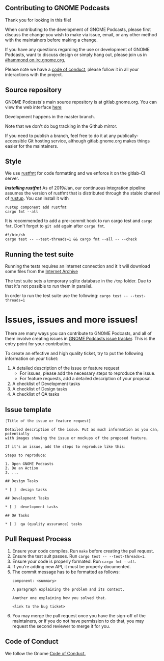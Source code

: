 ## Contributing to GNOME Podcasts

Thank you for looking in this file!

When contributing to the development of GNOME Podcasts, please first discuss the change you wish to make via issue, email, or any other method with the maintainers before making a change.

If you have any questions regarding the use or development of GNOME Podcasts,
want to discuss design or simply hang out, please join us in [#hammond on irc.gnome.org.](irc://irc.gnome.org/#hammond)

Please note we have a [code of conduct](https://wiki.gnome.org/Foundation/CodeOfConduc), please follow it in all your interactions with the project.

## Source repository

GNOME Podcasts's main source repository is at gitlab.gnome.org.  You can view
the web interface [here](https://gitlab.gnome.org/World/podcasts)

Development happens in the master branch.

Note that we don't do bug tracking in the Github mirror.

If you need to publish a branch, feel free to do it at any
publically-accessible Git hosting service, although gitlab.gnome.org
makes things easier for the maintainers.

## Style

We use [rustfmt](https://github.com/rust-lang-nursery/rustfmt) for code formatting and we enforce it on the gitlab-CI server.

***Installing rustfmt*** As of 2019/Jan, our continuous integration
pipeline assumes the version of rustfmt that is distributed through the
stable channel of [rustup](rustup.rs).  You can install it with

```
rustup component add rustfmt
cargo fmt --all
 ```

It is recommended to add a pre-commit hook to run cargo test and `cargo fmt`.
Don't forget to `git add` again after `cargo fmt`.
```
#!/bin/sh
cargo test -- --test-threads=1 && cargo fmt --all -- --check
```

## Running the test suite

Running the tests requires an internet connection and it it will download some files from the [Internet Archive](archive.org)

The test suite sets a temporary sqlite database in the `/tmp` folder.
Due to that it's not possible to run them in parallel.

In order to run the test suite use the following: `cargo test -- --test-threads=1`

# Issues, issues and more issues!

There are many ways you can contribute to GNOME Podcasts, and all of them involve creating issues
in [GNOME Podcasts issue tracker](https://gitlab.gnome.org/World/podcasts/issues). This is the entry point for your contribution.

To create an effective and high quality ticket, try to put the following information on your
ticket:

 1. A detailed description of the issue or feature request
     - For issues, please add the necessary steps to reproduce the issue.
     - For feature requests, add a detailed description of your proposal.
 2. A checklist of Development tasks
 3. A checklist of Design tasks
 4. A checklist of QA tasks

## Issue template
```
[Title of the issue or feature request]

Detailed description of the issue. Put as much information as you can, potentially
with images showing the issue or mockups of the proposed feature.

If it's an issue, add the steps to reproduce like this:

Steps to reproduce:

1. Open GNOME Podcasts
2. Do an Action
3. ...

## Design Tasks

* [ ]  design tasks

## Development Tasks

* [ ]  development tasks

## QA Tasks

* [ ]  qa (quality assurance) tasks
```

## Pull Request Process

1. Ensure your code compiles. Run `make` before creating the pull request.
2. Ensure the test suit passes. Run `cargo test -- --test-threads=1`.
3. Ensure your code is properly formated. Run `cargo fmt --all`.
4. If you're adding new API, it must be properly documented.
5. The commit message has to be formatted as follows:
   ```
   component: <summary>

   A paragraph explaining the problem and its context.

   Another one explaining how you solved that.

   <link to the bug ticket>
   ```
6. You may merge the pull request once you have the sign-off of the maintainers, or if you
   do not have permission to do that, you may request the second reviewer to merge it for you.

## Code of Conduct
We follow the Gnome [Code of Conduct.](https://wiki.gnome.org/Foundation/CodeOfConduct)
